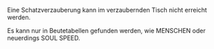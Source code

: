 Eine Schatzverzauberung kann im verzaubernden Tisch nicht erreicht werden.

Es kann nur in Beutetabellen gefunden werden, wie MENSCHEN oder neuerdings SOUL SPEED.